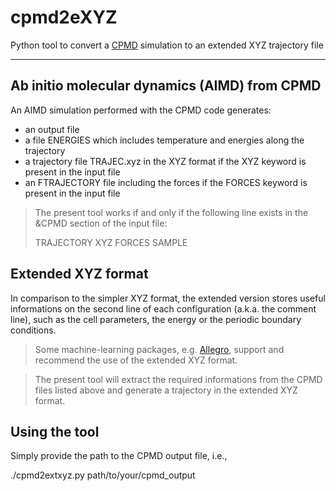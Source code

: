 cpmd2eXYZ
==============================
Python tool to convert a [CPMD](https://github.com/CPMD-code) simulation to an extended XYZ trajectory file

---------
Ab initio molecular dynamics (AIMD) from CPMD
---------
An AIMD simulation performed with the CPMD code generates:
- an output file
- a file ENERGIES which includes temperature and energies along the trajectory
- a trajectory file TRAJEC.xyz in the XYZ format if the XYZ keyword is present in the input file
- an FTRAJECTORY file including the forces if the FORCES keyword is present in the input file

> The present tool works if and only if the following line exists in the &CPMD section of the input file:
>
> TRAJECTORY XYZ FORCES SAMPLE

Extended XYZ format
----------
In comparison to the simpler XYZ format, the extended version stores useful informations on the second line of each configuration (a.k.a. the comment line), such as the cell parameters, the energy or the periodic boundary conditions.

> Some machine-learning packages, e.g. [Allegro](https://github.com/mir-group/allegro), support and recommend the use of the extended XYZ format.

> The present tool will extract the required informations from the CPMD files listed above and generate a trajectory in the extended XYZ format.

Using the tool
----------
Simply provide the path to the CPMD output file, i.e.,

./cpmd2extxyz.py path/to/your/cpmd_output
